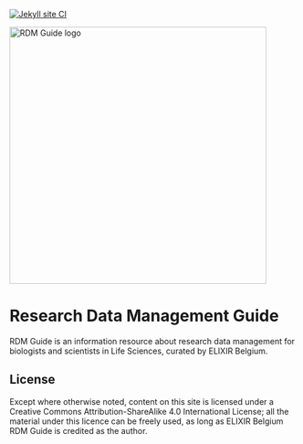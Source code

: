 [![Jekyll site CI](https://github.com/ELIXIR-Belgium/rdm-guide/actions/workflows/jekyll.yml/badge.svg)](https://github.com/ELIXIR-Belgium/rdm-guide/actions/workflows/jekyll.yml)

<img src="https://raw.githubusercontent.com/ELIXIR-Belgium/rdm-guide/master/assets/img/rdmguide_logo_4.svg" alt="RDM Guide logo" width="450"/>

# Research Data Management Guide

RDM Guide is an information resource about research data management for biologists and scientists in Life Sciences, curated by ELIXIR Belgium.

## License

Except where otherwise noted, content on this site is licensed under a Creative Commons Attribution-ShareAlike 4.0 International License; all the material under this licence can be freely used, as long as ELIXIR Belgium RDM Guide is credited as the author.
